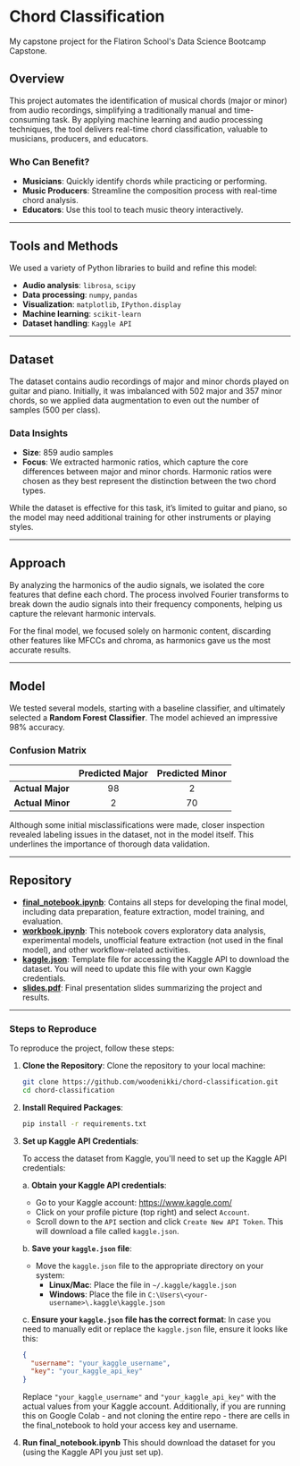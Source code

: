 # Chord Classification
My capstone project for the Flatiron School's Data Science Bootcamp Capstone.

## Overview

This project automates the identification of musical chords (major or minor) from audio recordings, simplifying a traditionally manual and time-consuming task. By applying machine learning and audio processing techniques, the tool delivers real-time chord classification, valuable to musicians, producers, and educators.

### Who Can Benefit?

- **Musicians**: Quickly identify chords while practicing or performing.
- **Music Producers**: Streamline the composition process with real-time chord analysis.
- **Educators**: Use this tool to teach music theory interactively.

---

## Tools and Methods

We used a variety of Python libraries to build and refine this model:

- **Audio analysis**: `librosa`, `scipy`
- **Data processing**: `numpy`, `pandas`
- **Visualization**: `matplotlib`, `IPython.display`
- **Machine learning**: `scikit-learn`
- **Dataset handling**: `Kaggle API`

---

## Dataset

The dataset contains audio recordings of major and minor chords played on guitar and piano. Initially, it was imbalanced with 502 major and 357 minor chords, so we applied data augmentation to even out the number of samples (500 per class).

### Data Insights

- **Size**: 859 audio samples
- **Focus**: We extracted harmonic ratios, which capture the core differences between major and minor chords. Harmonic ratios were chosen as they best represent the distinction between the two chord types.
  
While the dataset is effective for this task, it’s limited to guitar and piano, so the model may need additional training for other instruments or playing styles.

---

## Approach

By analyzing the harmonics of the audio signals, we isolated the core features that define each chord. The process involved Fourier transforms to break down the audio signals into their frequency components, helping us capture the relevant harmonic intervals.

For the final model, we focused solely on harmonic content, discarding other features like MFCCs and chroma, as harmonics gave us the most accurate results.

---

## Model

We tested several models, starting with a baseline classifier, and ultimately selected a **Random Forest Classifier**. The model achieved an impressive 98% accuracy.

### Confusion Matrix

|               | Predicted Major | Predicted Minor |
|---------------|:---------------:|:---------------:|
| **Actual Major** |      98         |       2         |
| **Actual Minor** |      2          |      70         |

Although some initial misclassifications were made, closer inspection revealed labeling issues in the dataset, not in the model itself. This underlines the importance of thorough data validation.

---

## Repository

- **[final_notebook.ipynb](final_notebook.ipynb)**: Contains all steps for developing the final model, including data preparation, feature extraction, model training, and evaluation.
- **[workbook.ipynb](workbook.ipynb)**: This notebook covers exploratory data analysis, experimental models, unofficial feature extraction (not used in the final model), and other workflow-related activities.
- **[kaggle.json](kaggle.json)**: Template file for accessing the Kaggle API to download the dataset. You will need to update this file with your own Kaggle credentials.
- **[slides.pdf](slides.pdf)**: Final presentation slides summarizing the project and results.

---

### Steps to Reproduce

To reproduce the project, follow these steps:

1. **Clone the Repository**:
   Clone the repository to your local machine:
   ```bash
   git clone https://github.com/woodenikki/chord-classification.git
   cd chord-classification
   ```

1. **Install Required Packages**:
    ```bash
    pip install -r requirements.txt
    ```

3. **Set up Kaggle API Credentials**:

   To access the dataset from Kaggle, you'll need to set up the Kaggle API credentials:

   a. **Obtain your Kaggle API credentials**:
      - Go to your Kaggle account: https://www.kaggle.com/
      - Click on your profile picture (top right) and select `Account`.
      - Scroll down to the `API` section and click `Create New API Token`. This will download a file called `kaggle.json`.

   b. **Save your `kaggle.json` file**:
      - Move the `kaggle.json` file to the appropriate directory on your system:
        - **Linux/Mac**: Place the file in `~/.kaggle/kaggle.json`
        - **Windows**: Place the file in `C:\Users\<your-username>\.kaggle\kaggle.json`

   c. **Ensure your `kaggle.json` file has the correct format**:
      In case you need to manually edit or replace the `kaggle.json` file, ensure it looks like this:
      ```json
      {
        "username": "your_kaggle_username",
        "key": "your_kaggle_api_key"
      }
      ```
      Replace `"your_kaggle_username"` and `"your_kaggle_api_key"` with the actual values from your Kaggle account.
      Additionally, if you are running this on Google Colab - and not cloning the entire repo - there are cells in the final_notebook to hold your access key and username.

5. **Run final_notebook.ipynb**
    This should download the dataset for you (using the Kaggle API you just set up).
